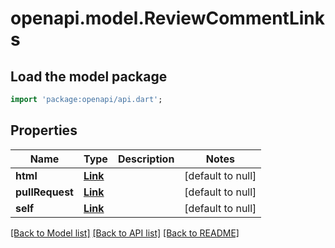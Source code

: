 # openapi.model.ReviewCommentLinks

## Load the model package
```dart
import 'package:openapi/api.dart';
```

## Properties
Name | Type | Description | Notes
------------ | ------------- | ------------- | -------------
**html** | [**Link**](Link.md) |  | [default to null]
**pullRequest** | [**Link**](Link.md) |  | [default to null]
**self** | [**Link**](Link.md) |  | [default to null]

[[Back to Model list]](../README.md#documentation-for-models) [[Back to API list]](../README.md#documentation-for-api-endpoints) [[Back to README]](../README.md)


